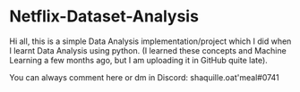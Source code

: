 # Netflix-Dataset-Analysis
Hi all, this is a simple Data Analysis implementation/project which I did when I learnt Data Analysis using python. 
(I learned these concepts and Machine Learning a few months ago, but I am uploading it in GitHub quite late).

You can always comment here or dm in Discord: shaquille.oat'meal#0741
